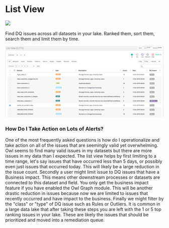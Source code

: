 # List View

![](../.gitbook/assets/list\_view.gif)

Find DQ issues across all datasets in your lake.  Ranked them, sort them, search them and limit them by time.

![](../.gitbook/assets/owl-list-view.png)

### How Do I Take Action on Lots of Alerts?

One of the most frequently asked questions is how do I operationalize and take action on all of the issues that are seemingly valid yet overwhelming.  Owl seems to find many valid issues in my datasets but there are more issues in my data than I expected.  The list view helps by first limiting to a time range, let's say issues that have occurred less than 5 days, or possibly even just issues that occurred today.  This will likely be a large reduction in the issue count.  Secondly a user might limit issue to DQ issues that have a Business impact.  This means other downstream processes or datasets are connected to this dataset and field.  You only get the business impact feature if you have enabled the Owl Graph module.  This will be another drastic reduction in issues because now we are limited to issues that recently occurred and have impact to the business.  Finally we might filter by the "class" or "type" of DQ issue such as Rules or Outliers.  It is common in a large data lake that after taking these steps you are left with the 1 or 5 top ranking issues in your lake.  These are likely the issues that should be prioritized and moved into a remediation queue.         &#x20;

